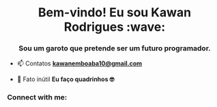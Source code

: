 <h1 align="center">Bem-vindo! Eu sou Kawan Rodrigues :wave:</h1>
<h3 align="center">Sou um garoto que pretende ser um futuro programador.</h3>

- :mailbox: Contatos **kawanemboaba10@gmail.com**

- :thinking: Fato inútil **Eu faço quadrinhos :nerd_face:**

<h3 align="left">Connect with me:</h3>
<p align="left">
</p>
